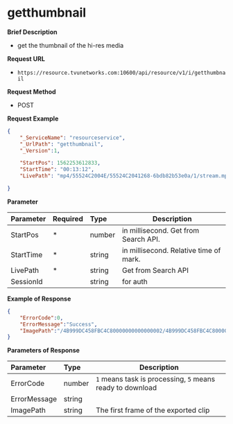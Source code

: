 # getthumbnail

**Brief Description** 

- get the thumbnail of the hi-res media

**Request URL** 
- `https://resource.tvunetworks.com:10600/api/resource/v1/i/getthumbnail`

**Request Method**
- POST 

**Request Example**

```JSON
{
    "_ServiceName": "resourceservice",
    "_UrlPath": "getthumbnail",
    "_Version":1,

	"StartPos": 1562253612833,
	"StartTime": "00:13:12",
	"LivePath": "mp4/55524C2004E/55524C2041268-6bdb82b53e0a/1/stream.mpd",

}

```

**Parameter** 

|Parameter|Required|Type|Description|
|:----    |:---|:----- |-----   |
|StartPos |\*  |number | in millisecond. Get from Search API.
|StartTime |\*  |string | in millisecond. Relative time of mark.
|LivePath |\*  |string | Get from Search API 
|SessionId |  |string  | for auth

**Example of Response**

```JSON
{
	"ErrorCode":0,
	"ErrorMessage":"Success",
	"ImagePath":"/4B999DC458FBC4C80000000000000002/4B999DC458FBC4C80000000000000002_20200316-02-21-49_4B999DC458FBC4C80000000000000002_FE31F2B2CEAA2E63_4b13335c-2fc1-45ea-9cb5-f92065a26e91_1584973791094_7170000.jpg",
}
```

**Parameters of Response**

|Parameter|Type|Description|
|:-----  |:-----|----- |
|ErrorCode |number  | `1` means task is processing, `5` means ready to download |
|ErrorMessage |string  | |
|ImagePath |string  | The first frame of the exported clip |
